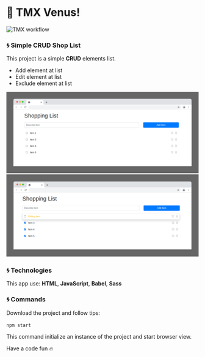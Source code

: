 # 🚀 TMX Venus!

![TMX workflow](https://img.shields.io/github/v/release/tjmelo/tmx-venus.svg)

### :cyclone: Simple CRUD Shop List 

This project is a simple __CRUD__ elements list. 

- Add element at list
- Edit element at list
- Exclude element at list

![Preview](https://github.com/tjmelo/tmx-venus/blob/main/src/images/shopping-list.png)
![Preview](https://github.com/tjmelo/tmx-venus/blob/main/src/images/shopping-list2.png)

### :cyclone: Technologies

This app use: **HTML**, **JavaScript**, **Babel**, **Sass**

### :cyclone: Commands

Download the project and follow tips:

```npm start``` 

This command initialize an instance of the project and start browser view.

Have a code fun  :fire:
